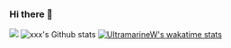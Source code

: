 ### Hi there 👋
![](http://antzuhl.cn:4000/get/@UltramarineW.readme)
![xxx's Github stats](https://github-readme-stats.vercel.app/api?username=@UltramarineW&show_icons=true)
[![UltramarineW's wakatime stats](https://github-readme-stats.vercel.app/api/wakatime?username=UltramarineW&v=2)](https://github.com/anuraghazra/github-readme-stats)



